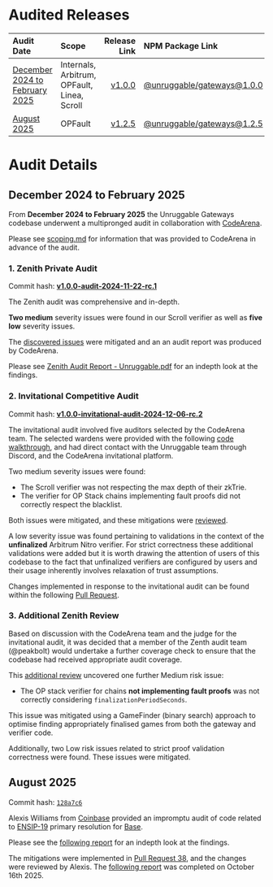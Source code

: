 # Audited Releases

| Audit Date | Scope  | Release Link | NPM Package Link
| :-- | :-- | --: | :--
| [December 2024 to February 2025](#december-2024-to-february-2025) | Internals, Arbitrum, OPFault, Linea, Scroll | [v1.0.0](https://github.com/unruggable-labs/unruggable-gateways/releases/tag/v1.0.0) | [@unruggable/gateways@1.0.0](https://www.npmjs.com/package/@unruggable/gateways/v/1.0.0)
| [August 2025](#august-2025) | OPFault | [v1.2.5](https://github.com/unruggable-labs/unruggable-gateways/releases/tag/v1.2.5) | [@unruggable/gateways@1.2.5](https://www.npmjs.com/package/@unruggable/gateways/v/1.2.5)

# Audit Details

## December 2024 to February 2025

From **December 2024 to February 2025** the Unruggable Gateways codebase underwent a multipronged audit in collaboration with [CodeArena](https://code4rena.com/).

Please see [scoping.md](./supplementary/scoping.md) for information that was provided to CodeArena in advance of the audit.

### 1. Zenith Private Audit

Commit hash: [**v1.0.0-audit-2024-11-22-rc.1**](https://github.com/unruggable-labs/unruggable-gateways/releases/tag/v1.0.0-audit-2024-11-22-rc.1)

The Zenith audit was comprehensive and in-depth. 

**Two medium** severity issues were found in our Scroll verifier as well as **five low** severity issues.

The [discovered issues](https://github.com/zenith-security/2024-11-unruggable-zenith/issues) were mitigated and an an audit report was produced by CodeArena.

Please see [Zenith Audit Report - Unruggable.pdf](./supplementary/Zenith%20Audit%20Report%20-%20Unruggable.pdf) for an indepth look at the findings.

### 2. Invitational Competitive Audit

Commit hash: [**v1.0.0-invitational-audit-2024-12-06-rc.2**](https://github.com/unruggable-labs/unruggable-gateways/releases/tag/v1.0.0-invitational-audit-2024-12-06-rc.2)

The invitational audit involved five auditors selected by the CodeArena team. The selected wardens were provided with the following [code walkthrough](https://www.youtube.com/watch?v=x4DG2iumwck), and had direct contact with the Unruggable team through Discord, and the CodeArena invitational platform.

Two medium severity issues were found:

- The Scroll verifier was not respecting the max depth of their zkTrie.
- The verifier for OP Stack chains implementing fault proofs did not correctly respect the blacklist.

Both issues were mitigated, and these mitigations were [reviewed](https://gist.github.com/peakbolt/959c3b286f104ba2038fa082ad3d5388). 

A low severity issue was found pertaining to validations in the context of the **unfinalized** Arbitrum Nitro verifier. For strict correctness these additional validations were added but it is worth drawing the attention of users of this codebase to the fact that unfinalized verifiers are configured by users and their usage inherently involves relaxation of trust assumptions.

Changes implemented in response to the invitational audit can be found within the following [Pull Request](https://github.com/unruggable-labs/unruggable-gateways/pull/19).

### 3. Additional Zenith Review

Based on discussion with the CodeArena team and the judge for the invitational audit, it was decided that a member of the Zenth audit team (@peakbolt) would undertake a further coverage check to ensure that the codebase had received appropriate audit coverage.

This [additional review](https://gist.github.com/peakbolt/d09c5b3cd7e77d04af0d1a39755e715d) uncovered one further Medium risk issue:

- The OP stack verifier for chains **not implementing fault proofs** was not correctly considering `finalizationPeriodSeconds`.

This issue was mitigated using a GameFinder (binary search) approach to optimise finding appropriately finalised games from both the gateway and verifier code.

Additionally, two Low risk issues related to strict proof validation correctness were found. These issues were mitigated.

## August 2025

Commit hash: [`128a7c6`](https://github.com/unruggable-labs/unruggable-gateways/tree/128a7c6d36f33b51f3c746eddfc76fdd676b1ae3)

Alexis Williams from [Coinbase](https://coinbase.com) provided an impromptu audit of code related to [ENSIP-19](https://docs.ens.domains/ensip/21) primary resolution for [Base](https://base.org/).

Please see the [following report](./coinbase-audit-aug-oct-2025/2025-08-18_Coinbase_OPFault.pdf) for an indepth look at the findings.

The mitigations were implemented in [Pull Request 38](https://github.com/unruggable-labs/unruggable-gateways/pull/38), and the changes were reviewed by Alexis. The [following report](./coinbase-audit-aug-oct-2025/2025-10-16_Mitigation_Review.pdf) was completed on October 16th 2025.
